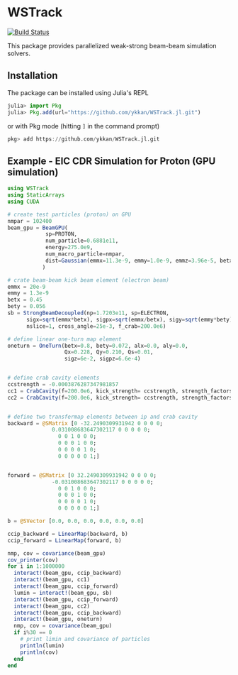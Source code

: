 # WSTrack

[![Build Status](https://github.com/ykkan/WSTrack.jl/actions/workflows/CI.yml/badge.svg?branch=main)](https://github.com/ykkan/WSTrack.jl/actions/workflows/CI.yml?query=branch%3Amain)

This package provides parallelized weak-strong beam-beam simulation solvers.

## Installation
The package can be installed using Julia's REPL
```julia
julia> import Pkg
julia> Pkg.add(url="https://github.com/ykkan/WSTrack.jl.git")
```
or with Pkg mode (hitting `]` in the command prompt)
```julia
pkg> add https://github.com/ykkan/WSTrack.jl.git
```

## Example - EIC CDR Simulation for Proton (GPU simulation)
```julia
using WSTrack
using StaticArrays
using CUDA

# create test particles (proton) on GPU 
nmpar = 102400
beam_gpu = BeamGPU(
            sp=PROTON, 
            num_particle=0.6881e11, 
            energy=275.0e9, 
            num_macro_particle=nmpar,
            dist=Gaussian(emmx=11.3e-9, emmy=1.0e-9, emmz=3.96e-5, betx=0.8, bety=0.072, betz=90.909)
           )

# crate beam-beam kick beam element (electron beam)
emmx = 20e-9
emmy = 1.3e-9
betx = 0.45
bety = 0.056
sb = StrongBeamDecoupled(np=1.7203e11, sp=ELECTRON,
      sigx=sqrt(emmx*betx), sigpx=sqrt(emmx/betx), sigy=sqrt(emmy*bety), sigpy=sqrt(emmy/bety), sigz=0.7e-2,
      nslice=1, cross_angle=25e-3, f_crab=200.0e6)

# define linear one-turn map element
oneturn = OneTurn(betx=0.8, bety=0.072, alx=0.0, aly=0.0, 
                  Qx=0.228, Qy=0.210, Qs=0.01,
                  sigz=6e-2, sigpz=6.6e-4)


# define crab cavity elements
ccstrength = -0.0003876287347981857
cc1 = CrabCavity(f=200.0e6, kick_strength= ccstrength, strength_factors=SVector(4.0/3.0, -1.0/3.0), phi=0.0)
cc2 = CrabCavity(f=200.0e6, kick_strength= ccstrength, strength_factors=SVector(4.0/3.0, -1.0/3.0), phi=0.0)


# define two transfermap elements between ip and crab cavity
backward = @SMatrix [0 -32.2490309931942 0 0 0 0;
              0.031008683647302117 0 0 0 0 0;
                0 0 1 0 0 0;
                0 0 0 1 0 0;
                0 0 0 0 1 0;
                0 0 0 0 0 1;]


forward = @SMatrix [0 32.2490309931942 0 0 0 0;
              -0.031008683647302117 0 0 0 0 0;
                0 0 1 0 0 0;
                0 0 0 1 0 0;
                0 0 0 0 1 0;
                0 0 0 0 0 1;]

b = @SVector [0.0, 0.0, 0.0, 0.0, 0.0, 0.0]

ccip_backward = LinearMap(backward, b)
ccip_forward = LinearMap(forward, b)

nmp, cov = covariance(beam_gpu)
cov_printer(cov)
for i in 1:1000000
  interact!(beam_gpu, ccip_backward)
  interact!(beam_gpu, cc1)
  interact!(beam_gpu, ccip_forward)
  lumin = interact!(beam_gpu, sb)
  interact!(beam_gpu, ccip_forward)
  interact!(beam_gpu, cc2)
  interact!(beam_gpu, ccip_backward)
  interact!(beam_gpu, oneturn)
  nmp, cov = covariance(beam_gpu)
  if i%30 == 0
    # print limin and covariance of particles
    println(lumin)
    println(cov)
  end
end
```

